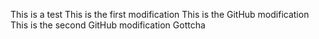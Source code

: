This is a test
This is the first modification
This is the GitHub modification
This is the second GitHub modification
Gottcha